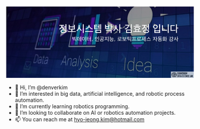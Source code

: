 
[![Hyo-Jeong Kim, Ph.D. in CSIS](tyle-cqs-01-1622548427.png)](https://d2xv1of7wkmu9.cloudfront.net/cards.exports/cq/cqsnz5r1vu9kdp/cqsnz5r1vu9kdp.mp4?_ver=1622548682)


- 👋 Hi, I’m @denverkim
- 👀 I’m interested in big data, artificial intelligence, and robotic process automation.
- 🌱 I’m currently learning robotics programming. 
- 💞️ I’m looking to collaborate on AI or robotics automation projects.
- 📫 You can reach me at hyo-jeong.kim@hotmail.com

<!---
denverkim/denverkim is a ✨ special ✨ repository because its `README.md` (this file) appears on your GitHub profile.
You can click the Preview link to take a look at your changes.
--->
